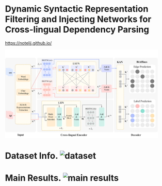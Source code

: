 # **Dynamic Syntactic Representation Filtering and Injecting Networks for Cross-lingual Dependency Parsing**
https://noteljj.github.io/

<img src="our%20model.jpg" alt="Description">

<!--# Overall Architecture. ![overall architecture](https://github.com/noteljj/noteljj.github.io/blob/main/our%20model.jpg)-->

# Dataset Info. ![dataset](https://github.com/noteljj/noteljj.github.io/blob/main/dataset%20info.png)

# Main Results. ![main results](https://github.com/noteljj/noteljj.github.io/blob/main/main%20results.png)
